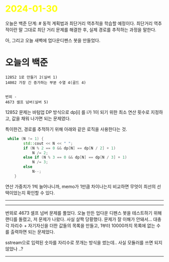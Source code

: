 # <span style="color:yellow">2024-01-30</span>

오늘은 백준 단계: # 동적 계획법과 최단거리 역추적을 학습할 예정이다.
최단거리 역추적이란 말 그대로 최단 거리 문제를 해결한 후, 실제 경로를 추적하는 과정을 말한다.

아, 그리고 오늘 새벽에 업다운디펜스 봇을 만들었다.

# 오늘의 백준
```
12852 1로 만들기 2(실버 1)
14002 가장 긴 증가하는 부분 수열 4(골드 4)


번외 -
4673 셀프 넘버(실버 5)
```


12852 문제는 바텀업 DP 방식으로 dp\[i\] 를 i가 1이 되기 위한 최소 연산 횟수로 지정하고, 값을 채워 나가면 되는 문제였다.

특이한건, 경로를 추적하기 위해 아래와 같은 로직을 사용한다는 것.
```cpp
 while (N != 1) {
        std::cout << N << " ";
        if (N % 2 == 0 && dp[N] == dp[N / 2] + 1)
            N /= 2;
        else if (N % 3 == 0 && dp[N] == dp[N / 3] + 1)
            N /= 3;
        else
            N--;
    }
```

연산 가중치가 1씩 늘어나니까, memo가 1만큼 차이나는지 비교하면 무엇이 최선의 선택이었는지 확인할 수 있다.



- - -




- - - 

번외로 4673 셀프 넘버 문제를 풀었다.
오늘 만든 업다운 디펜스 봇을 테스트하기 위해 랜디를 돌렸고, 저 문제가 나왔다.
사실 살짝 당황했다. 문제가 잘 이해가 안돼서...
대충 각 자리수 + 자기자신을 더한 값들의 목록을 만들고, 1부터 10000까지 목록에 없는 수를 출력하면 되는 문제었다.

sstream으로 입력된 숫자를 자리수로 쪼개는 방식을 썼는데.. 사실 모듈러를 쓰면 되지 않았나 ..?


- - -


